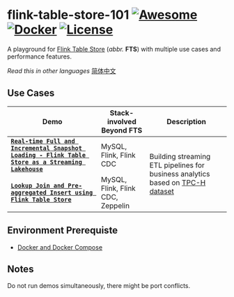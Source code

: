 # flink-table-store-101 [![Awesome](https://cdn.rawgit.com/sindresorhus/awesome/d7305f38d29fed78fa85652e3a63e154dd8e8829/media/badge.svg)](https://github.com/sindresorhus/awesome) [![Docker](https://badgen.net/badge/icon/docker?icon=docker&label)](https://https://docker.com/) [![License](https://img.shields.io/badge/License-Apache_2.0-blue.svg)](https://opensource.org/licenses/Apache-2.0)

A playground for [Flink Table Store](https://github.com/apache/flink-table-store) (*abbr.* **FTS**) with multiple use cases and performance features.

*Read this in other languages* [简体中文](https://github.com/Myasuka/flink-table-store-101/blob/apple-silicon/README.zh.md)

## Use Cases
<table>
    <thead>
        <tr>
            <th>Demo</th>
            <th>Stack-involved Beyond FTS</th>
            <th>Description</th>
        </tr>
    </thead>
    <tbody>
        <tr>
          <td><b><code><a href="https://github.com/Myasuka/flink-table-store-101/tree/apple-silicon/real-time-update">Real-time Full and Incremental Snapshot Loading - Flink Table Store as a Streaming Lakehouse</a></code></b></td>
            <td rowspan=1>MySQL, Flink, Flink CDC</td>
            <td rowspan=2>Building streaming ETL pipelines for business analytics based on <a href="https://www.tpc.org/tpch/">TPC-H dataset</a></td>
        </tr>
        <tr>
          <td><b><code><a href="https://github.com/Myasuka/flink-table-store-101/tree/apple-silicon/lookup-join/README.md">Lookup Join and Pre-aggregated Insert using Flink Table Store</a></code></b></td>
          <td>MySQL, Flink, Flink CDC, Zeppelin</td>
        </tr>
    </tbody>
</table>

## Environment Prerequiste
- [Docker and Docker Compose](https://docs.docker.com/)

## Notes
Do not run demos simultaneously, there might be port conflicts.